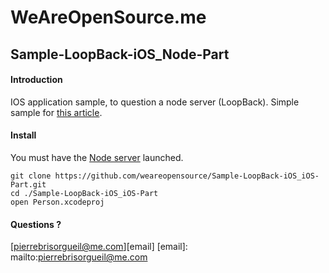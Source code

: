 # WeAreOpenSource.me

## Sample-LoopBack-iOS_Node-Part

#### Introduction  

IOS application sample, to question a node server (LoopBack). Simple sample for [this article](http://weareopensource.me/2015/04/20/loopback-ios-getting-started/). 

#### Install

You must have the [Node server](https://github.com/weareopensource/Sample-LoopBack-iOS_Node-Part) launched. 

    git clone https://github.com/weareopensource/Sample-LoopBack-iOS_iOS-Part.git
    cd ./Sample-LoopBack-iOS_iOS-Part
    open Person.xcodeproj

#### Questions ? 

[pierrebrisorgueil@me.com][email]
[email]: mailto:pierrebrisorgueil@me.com
